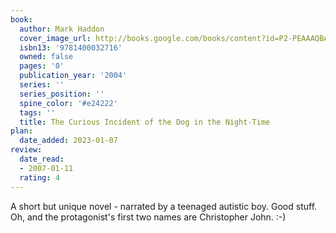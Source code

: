 ```yaml
---
book:
  author: Mark Haddon
  cover_image_url: http://books.google.com/books/content?id=P2-PEAAAQBAJ&printsec=frontcover&img=1&zoom=1&source=gbs_api
  isbn13: '9781400032716'
  owned: false
  pages: '0'
  publication_year: '2004'
  series: ''
  series_position: ''
  spine_color: '#e24222'
  tags: ''
  title: The Curious Incident of the Dog in the Night-Time
plan:
  date_added: 2023-01-07
review:
  date_read:
  - 2007-01-11
  rating: 4
---
```


A short but unique novel - narrated by a teenaged autistic boy. Good stuff. Oh, and the protagonist's first two names are Christopher John. :-)
